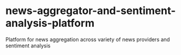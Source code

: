 # news-aggregator-and-sentiment-analysis-platform
Platform for news aggregation across variety of news providers and sentiment analysis

